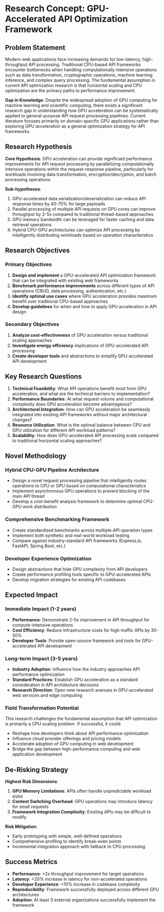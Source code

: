 # Research Concept: GPU-Accelerated API Optimization Framework

## Problem Statement

Modern web applications face increasing demands for low-latency, high-throughput API processing. Traditional CPU-based API frameworks encounter bottlenecks when handling computationally intensive operations such as data transformation, cryptographic operations, machine learning inference, and complex query processing. The fundamental assumption in current API optimization research is that horizontal scaling and CPU optimization are the primary paths to performance improvement.

**Gap in Knowledge**: Despite the widespread adoption of GPU computing for machine learning and scientific computing, there exists a significant research gap in understanding how GPU acceleration can be systematically applied to general-purpose API request processing pipelines. Current literature focuses primarily on domain-specific GPU applications rather than exploring GPU acceleration as a general optimization strategy for API frameworks.

## Research Hypothesis

**Core Hypothesis**: GPU acceleration can provide significant performance improvements for API request processing by parallelizing computationally intensive operations within the request-response pipeline, particularly for workloads involving data transformation, encryption/decryption, and batch processing operations.

**Sub-hypotheses**:
1. GPU-accelerated data serialization/deserialization can reduce API response times by 40-70% for large payloads
2. Parallel processing of multiple API requests on GPU cores can improve throughput by 2-5x compared to traditional thread-based approaches
3. GPU memory bandwidth can be leveraged for faster caching and data retrieval operations
4. Hybrid CPU-GPU architectures can optimize API processing by intelligently distributing workloads based on operation characteristics

## Research Objectives

### Primary Objectives
1. **Design and implement** a GPU-accelerated API optimization framework that can be integrated with existing web frameworks
2. **Benchmark performance improvements** across different types of API operations (CRUD, data processing, authentication, etc.)
3. **Identify optimal use cases** where GPU acceleration provides maximum benefit over traditional CPU-based approaches
4. **Develop guidelines** for when and how to apply GPU acceleration in API design

### Secondary Objectives
1. **Analyze cost-effectiveness** of GPU acceleration versus traditional scaling approaches
2. **Investigate energy efficiency** implications of GPU-accelerated API processing
3. **Create developer tools** and abstractions to simplify GPU-accelerated API development

## Key Research Questions

1. **Technical Feasibility**: What API operations benefit most from GPU acceleration, and what are the technical barriers to implementation?
2. **Performance Boundaries**: At what request volume and computational complexity does GPU acceleration become advantageous?
3. **Architectural Integration**: How can GPU acceleration be seamlessly integrated into existing API frameworks without major architectural changes?
4. **Resource Utilization**: What is the optimal balance between CPU and GPU utilization for different API workload patterns?
5. **Scalability**: How does GPU-accelerated API processing scale compared to traditional horizontal scaling approaches?

## Novel Methodology

### Hybrid CPU-GPU Pipeline Architecture
- Design a novel request processing pipeline that intelligently routes operations to CPU or GPU based on computational characteristics
- Implement asynchronous GPU operations to prevent blocking of the main API thread
- Develop a cost-benefit analysis framework to determine optimal CPU-GPU work distribution

### Comprehensive Benchmarking Framework
- Create standardized benchmarks across multiple API operation types
- Implement both synthetic and real-world workload testing
- Compare against industry-standard API frameworks (Express.js, FastAPI, Spring Boot, etc.)

### Developer Experience Optimization
- Design abstractions that hide GPU complexity from API developers
- Create performance profiling tools specific to GPU-accelerated APIs
- Develop migration strategies for existing API codebases

## Expected Impact

### Immediate Impact (1-2 years)
- **Performance**: Demonstrate 2-5x improvement in API throughput for compute-intensive operations
- **Cost Efficiency**: Reduce infrastructure costs for high-traffic APIs by 30-50%
- **Developer Tools**: Provide open-source framework and tools for GPU-accelerated API development

### Long-term Impact (3-5 years)
- **Industry Adoption**: Influence how the industry approaches API performance optimization
- **Standard Practices**: Establish GPU acceleration as a standard consideration in API architecture decisions
- **Research Direction**: Open new research avenues in GPU-accelerated web services and edge computing

### Field Transformation Potential
This research challenges the fundamental assumption that API optimization is primarily a CPU scaling problem. If successful, it could:
- Reshape how developers think about API performance optimization
- Influence cloud provider offerings and pricing models
- Accelerate adoption of GPU computing in web development
- Bridge the gap between high-performance computing and web application development

## De-Risking Strategy

**Highest Risk Dimensions**:
1. **GPU Memory Limitations**: APIs often handle unpredictable workload sizes
2. **Context Switching Overhead**: GPU operations may introduce latency for small requests
3. **Framework Integration Complexity**: Existing APIs may be difficult to modify

**Risk Mitigation**:
- Early prototyping with simple, well-defined operations
- Comprehensive profiling to identify break-even points
- Incremental integration approach with fallback to CPU processing

## Success Metrics

- **Performance**: >2x throughput improvement for target operations
- **Latency**: <20% increase in latency for non-accelerated operations
- **Developer Experience**: <10% increase in codebase complexity
- **Reproducibility**: Framework successfully deployed across different GPU architectures
- **Adoption**: At least 3 external organizations successfully implement the framework
